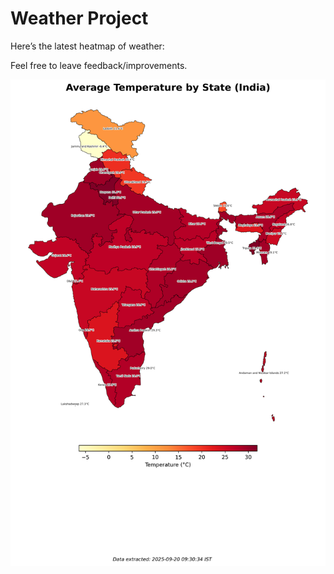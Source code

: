 # Weather Project

Here’s the latest heatmap of weather:

Feel free to leave feedback/improvements.

![India Heatmap](docs/assets/india_heatmap.png?v=CE26E4)
